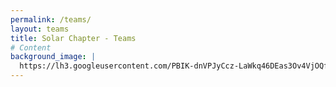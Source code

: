 ```yaml
---
permalink: /teams/
layout: teams
title: Solar Chapter - Teams
# Content
background_image: |
  https://lh3.googleusercontent.com/PBIK-dnVPJyCcz-LaWkq46DEas3Ov4VjOQfHF2m55lHuoK2SyORsVU8V-BAGTWIeVSv9iahj0dOeb8EQ23b0O-QcpTlGMHFRHyA8DoqQg4XOM8hU_iMXtF4oQOb5jt3NobkoS2ropblRq0JcQVn6L1dzUmJDKP975_9mvg1VWPZaIB5b8hmUc1fWnX1Wtv-yGuyeuePSp6H8oVJWfIKrM4Fs-z5dasxLEgbpl0gCoUw0fwMQCGLlZmCYNhRH848HhXoGgRABmq_ow9MlaGCZihVZhzAyJo2LCHb_uIORa_ecrDRlFz_zkjwdK2Lnr0tgEMlIE7UBPNTvmM4xiNWn6hMTdNDXbenfTqu7RXksKl2epBsWx_u0KfwxTnWoDUNyN2m_1QtTzA8xdQ09CJg-Lvqe6T7FPy2VNjWfvWg479HZ_tnVUhdI42Bq5OrHiiXQISDFvQvEjwCA3iKjVWxVr-yq5bviRDntd2SegebeK9ndJ4G-AjeVNbLPC9eoF3A1emV9OW9l6RF5a0c34FwCCuuAhPBEOPucgmxHtf3JMkQ5uepQgvFtLHjxER4DUmtEywKxNIFLNGMS9sk2PWALzrHd9oDFC-YCN0_3D_d-zboL2eO0Kd4TBI_v8As2hKmsX-JP3N8D9_1EI9LNZcSTm6Fr1IW-D_SkuSrZl3gJd4_Z9hgHMqFAyRmfHD1USH8_6P0UdrcJECsaDqmb67cWJWE3myhj0KtFWjtlfyEun-oO1aEKgZk_k2Q=w2638-h1387-no
---
```

